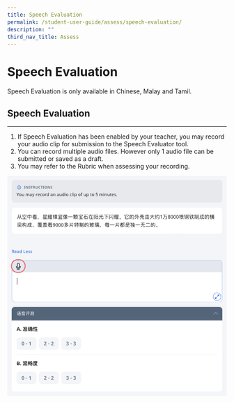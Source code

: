 ```yaml
---
title: Speech Evaluation
permalink: /student-user-guide/assess/speech-evaluation/
description: ""
third_nav_title: Assess
---
```

<h1 id="speech-evaluation">Speech Evaluation</h1>
<p>Speech Evaluation is only available in Chinese, Malay and Tamil.</p>
<h2 id="speech-evaluation">Speech Evaluation</h2>
<hr>
<ol>
<li>If Speech Evaluation has been enabled by your teacher, you may record your audio clip for submission to the Speech Evaluator tool.</li>
<li>You can record multiple audio files. However only 1 audio file can be submitted or saved as a draft.</li>
<li>You may refer to the Rubric when assessing your recording.</li>
</ol>
<img src="/images/1Student/As-SE.png">